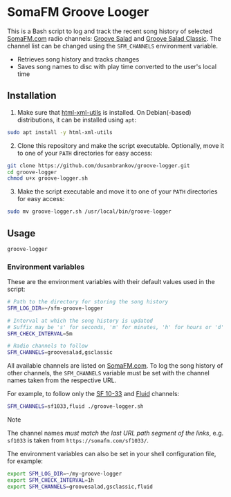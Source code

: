 # SomaFM Groove Looger

This is a Bash script to log and track the recent song history of selected [SomaFM.com](https://somafm.com/) radio channels: [Groove Salad](https://somafm.com/groovesalad/) and [Groove Salad Classic](https://somafm.com/gsclassic/). The channel list can be changed using the `SFM_CHANNELS` environment variable.

- Retrieves song history and tracks changes
- Saves song names to disc with play time converted to the user's local time

## Installation

1. Make sure that [html-xml-utils](https://www.w3.org/Tools/HTML-XML-utils/) is installed. On Debian(-based) distributions, it can be installed using `apt`:

```sh
sudo apt install -y html-xml-utils
```

2. Clone this repository and make the script executable. Optionally, move it to one of your `PATH` directories for easy access:

```sh
git clone https://github.com/dusanbrankov/groove-logger.git
cd groove-logger
chmod u+x groove-logger.sh
```

3. Make the script executable and move it to one of your `PATH` directories for easy access:

```sh
sudo mv groove-logger.sh /usr/local/bin/groove-logger
```

## Usage

```sh
groove-logger
```

### Environment variables

These are the environment variables with their default values used in the script:

```sh
# Path to the directory for storing the song history
SFM_LOG_DIR=~/sfm-groove-logger

# Interval at which the song history is updated
# Suffix may be 's' for seconds, 'm' for minutes, 'h' for hours or 'd' for days
SFM_CHECK_INTERVAL=5m

# Radio channels to follow
SFM_CHANNELS=groovesalad,gsclassic
```

All available channels are listed on [SomaFM.com](https://somafm.com/). To log the song history of other channels, the `SFM_CHANNELS` variable must be set with the channel names taken from the respective URL.

For example, to follow only the [SF 10-33](https://somafm.com/sf1033/) and [Fluid](https://somafm.com/fluid/) channels:

```sh
SFM_CHANNELS=sf1033,fluid ./groove-logger.sh
```

> [!NOTE]
> The channel names *must match the last URL path segment of the links*, e.g. `sf1033` is taken from `https://somafm.com/sf1033/`.

The environment variables can also be set in your shell configuration file, for example:

```sh
export SFM_LOG_DIR=~/my-groove-logger
export SFM_CHECK_INTERVAL=1h
export SFM_CHANNELS=groovesalad,gsclassic,fluid
```
